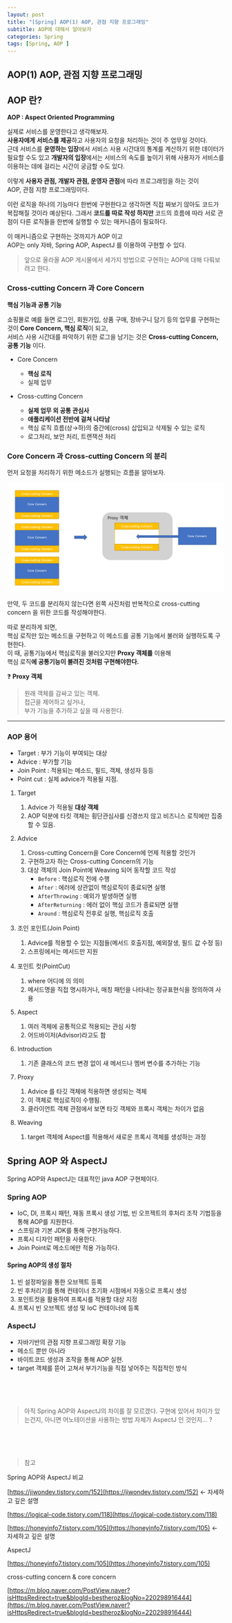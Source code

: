```yaml
---
layout: post
title: "[Spring] AOP(1) AOP, 관점 지향 프로그래밍"
subtitle: AOP에 대해서 알아보자
categories: Spring
tags: [Spring, AOP ]
---
```



## AOP(1) AOP, 관점 지향 프로그래밍

## AOP 란?

**AOP : Aspect Oriented Programming**

실제로 서비스를 운영한다고 생각해보자.    
**사용자에게** **서비스를 제공**하고 사용자의 요청을 처리하는 것이 주 업무일 것이다.    
근데 서비스를 **운영하는 입장**에서 서비스 사용 시간대의 통계를 계산하기 위한 데이터가 필요할 수도 있고 **개발자의 입장**에서는 서비스의 속도를 높이기 위해 사용자가 서비스를 이용하는 데에 걸리는 시간이 궁금할 수도 있다.

이렇게 **사용자 관점, 개발자 관점, 운영자 관점**에 따라 프로그래밍을 하는 것이    
AOP, 관점 지향 프로그래밍이다.    

이런 로직을 하나의 기능마다 한번에 구현한다고 생각하면 직접 짜보기 않아도 코드가 복잡해질 것이라 예상된다. 그래서 **코드를 따로 작성 하지만** 코드의 흐름에 따라 서로 관점이 다른 로직들을 한번에 실행할 수 있는 매커니즘이 필요하다.

이 매커니즘으로 구현하는 것까지가 AOP 이고    
AOP는 only 자바, Spring AOP, AspectJ 를 이용하여 구현할 수 있다.    

> 앞으로 올라올 AOP 게시물에서 세가지 방법으로 구현하는 AOP에 대해 다뤄보려고 한다.


### Cross-cutting Concern 과 Core Concern

**핵심 기능과 공통 기능**

쇼핑몰로 예를 들면 로그인, 회원가입, 상품 구매, 장바구니 담기 등의 업무를 구현하는 것이 **Core Concern, 핵심 로직**이 되고,     
서비스 사용 시간대를 파악하기 위한 로그을 남기는 것은 **Cross-cutting Concern, 공통 기능** 이다.

- Core Concern
    - **핵심 로직**
    - 실제 업무
    

- Cross-cutting Concern
    - **실제 업무 외 공통 관심사**
    - **애플리케이션 전반에 걸쳐 나타남**
    - 핵심 로직 흐름(상→하)의 중간에(cross) 삽입되고 삭제될 수 있는 로직
    - 로그처리, 보안 처리, 트랜잭션 처리

### Core Concern 과 Cross-cutting Concern 의 분리

먼저 요청을 처리하기 위한 메소드가 실행되는 흐름을 알아보자.

![Untitled](/assets/images/posts/2022-04-21-web-1.png)

만약, 두 코드를 분리하지 않는다면 왼쪽 사진처럼 반복적으로 cross-cutting concern 을 위한 코드를 작성해야한다.

따로 분리하게 되면,    
핵심 로직만 있는 메소드을 구현하고 이 메소드를 공통 기능에서 불러와 실행하도록 구현한다.    
이 때, 공통기능에서 핵심로직을 불러오지만 **Proxy 객체를** 이용해    
핵심 로직**에 공통기능이 불려진 것처럼 구현해야한다.**    

❓ **Proxy 객체**

> 원래 객체를 감싸고 있는 객체.    
> 접근을 제어하고 싶거나,     
> 부가 기능을 추가하고 싶을 때 사용한다.
> 

---

### AOP 용어

- Target : 부가 기능이 부여되는 대상
- Advice : 부가할 기능
- Join Point : 적용되는 메소드, 필드, 객체, 생성자 등등
- Point cut : 실제 advice가 적용될 지점.

1. Target
    1. Advice 가 적용될 **대상 객체**
    2. AOP 덕분에 타킷 객체는 횡단관심사를 신경쓰지 않고 비즈니스 로직에만 집중할 수 있음.
    
2. Advice 
    1. Cross-cutting Concern을 Core Concern에 언제 적용할 것인가
    2. 구현하고자 하는 Cross-cutting Concern의 기능
    3. 대상 객체의 Join Point에 Weaving 되어 동작할 코드 작성
        - `Before` : 핵심로직 전에 수행
        - `After` : 에러에 상관없이 핵심로직이 종료되면 실행
        - `AfterThrowing` : 예외가 발생하면 실행
        - `AfterReturning` : 에러 없이 핵심 코드가 종료되면 실행
        - `Around` : 핵심로직 전후로 실행, 핵심로직 호출
3. 조인 포인트(Join Point)
    1. Advice를 적용할 수 있는 지점들(메서드 호출지점, 예외잘생, 필드 값 수정 등)
    2. 스프링에서는 메서드만 지원
    
4. 포인트 컷(PointCut)
    1. where 어디에 의 의미
    2. 메서드명을 직접 명시하거나, 매칭 패턴을 나타내는 정규표현식을 정의하여 사용
    
5. Aspect
    1. 여러 객체에 공통적으로 적용되는 관심 사항
    2. 어드바이저(Advisor)라고도 함 
    
6. Introduction
    1. 기존 클래스의 코드 변경 없이 새 메서드나 멤버 변수를 추가하는 기능
    
7. Proxy
    1. Advice 를 타깃 객체에 적용하면 생성되는 객체
    2. 이 객체로 핵심로직이 수행됨.
    3. 클라이언트 객체 관점에서 보면 타깃 객체와 프록시 객체는 차이가 없음
    
8. Weaving
    1. target 객체에 Aspect를 적용해서 새로운 프록시 객체를 생성하는 과정

## Spring AOP 와 AspectJ

Spring AOP와 AspectJ는 대표적인 java AOP 구현체이다.

### Spring AOP

- IoC, DI, 프록시 패턴, 재동 프록시 생성 기법, 빈 오프젝트의 후처리 조작 기법등을 통해 AOP를 지원한다.
- 스프링과 기본 JDK를 통해 구현가능하다.
- 프록시 디자인 패턴을 사용한다.
- Join Point로 메소드에만 적용 가능하다.

#### Spring AOP의 생성 절차

1. 빈 설정파일을 통한 오브젝트 등록
2. 빈 후처리기를 통해 컨테이너 초기화 시점에서 자동으로 프록시 생성
3. 포인트컷을 활용하여 프록시를 적용할 대상 지정
4. 프록시 빈 오브젝트 생성 및 IoC 컨테이너에 등록

### AspectJ

- 자바기반의 관점 지향 프로그래밍 확장 기능
- 메소드 뿐만 아니라
- 바이트코드 생성과 조작을 통해 AOP 실현.
- target 객체를 뜯어 고쳐서 부가기능을 직접 넣어주는 직접적인 방식

<br/>
<br/>
<br/>


> 아직 Spring AOP와 AspectJ의 차이를 잘 모르겠다. 구현에 있어서 차이가 있는건지, 아니면 어노테이션을 사용하는 방법 자체가 AspectJ 인 것인지... ?
> 

<br/>
<br/>
<br/>

> 참고
> 

Spring AOP와 AspectJ 비교

[https://jiwondev.tistory.com/152](https://jiwondev.tistory.com/152) ← 자세하고 깊은 설명

[https://logical-code.tistory.com/118](https://logical-code.tistory.com/118)

[https://honeyinfo7.tistory.com/105](https://honeyinfo7.tistory.com/105) ← 자세하고 깊은 설명

AspectJ

[https://honeyinfo7.tistory.com/105](https://honeyinfo7.tistory.com/105)

cross-cutting concern & core concern

[https://m.blog.naver.com/PostView.naver?isHttpsRedirect=true&blogId=bestheroz&logNo=220298916444](https://m.blog.naver.com/PostView.naver?isHttpsRedirect=true&blogId=bestheroz&logNo=220298916444)